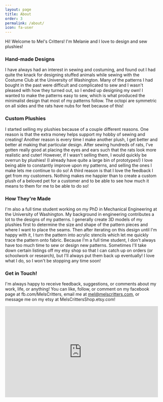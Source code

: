 ```yaml
---
layout: page
title: About
order: 3
permalink: /about/
icon: fa-user
---
```

Hi! Welcome to Mel's Critters! I'm Melanie and I love to design and sew plushies!

### Hand-made Designs
I have always had an interest in sewing and costuming, and found out I had quite the knack for designing 
stuffed animals while sewing with the Costume Club at the University of Washington. Many of the patterns I 
had bought in the past were difficult and complicated to sew and I wasn't pleased with how they turned out, 
so I ended up designing my own! I wanted to make the patterns easy to sew, which is what produced the 
minimalist design that most of my patterns follow. The octopi are symmetric on all sides and the rats have 
nubs for feet because of this!

### Custom Plushies

I started selling my plushies because of a couple different reasons. One reason is that the extra money helps 
support my hobby of sewing and creating! Another reason is every time I make another plush, I get better and 
better at making that particular design. After sewing hundreds of rats, I've gotten really good at placing 
the eyes and ears such that the rats look more realistic and cuter! However, if I wasn't selling them, I 
would quickly be overrun by plushies! (I already have quite a large bin of prototypes!) I love being able to 
constantly improve upon my patterns, and selling the ones I make lets me continue to do so! A third reason is 
that I love the feedback I get from my customers. Nothing makes me happier than to create a custom plush of a 
beloved pet for a customer and to be able to see how much it means to them for me to be able to do so!

### How They're Made

I'm also a full time student working on my PhD in Mechanical Engineering at the University of Washington. My 
background in engineering contributes a lot to the designs of my patterns. I generally create 3D models of my 
plushies first to determine the size and shape of the pattern pieces and where I want to place the seams. 
Then after iterating on this design until I'm happy with it, I turn the pattern into acrylic stencils which 
let me quickly trace the pattern onto fabric. Because I'm a full time student, I don't always have too much 
time to sew or design new patterns. Sometimes I'll take down certain listings off my etsy shop so that I can 
catch up on orders (or schoolwork or research), but I'll always put them back up eventually! I love what I 
do, so I won't be stopping any time soon!

### Get in Touch!

I'm always happy to receive feedback, suggestions, or comments about my work, life, or anything! You can 
like, follow, or comment on my facebook page at fb.com/MelsCritters, email me at mel@melscritters.com, or 
message me on my etsy at MelsCrittersShop.etsy.com!

<html>
  <iframe src="https://maps.google.com/?ll=47.67209%2C-122.100622&amp;spn=0.233034%2C0.961304&amp;ie=UTF8&amp;hl=en_US&amp;z=10&amp;t=roadmap&amp;sll=47.67209%2C-122.100622&amp;sspn=0.233034%2C0.961304&amp;q=Redmond%2C%20WA%2C%20USA%20(Redmond)&amp;output=embed" 
title="Redmond" width="100%" height="300" frameborder="0" class="map_embed" scrolling="no">
  </iframe>
</html>
